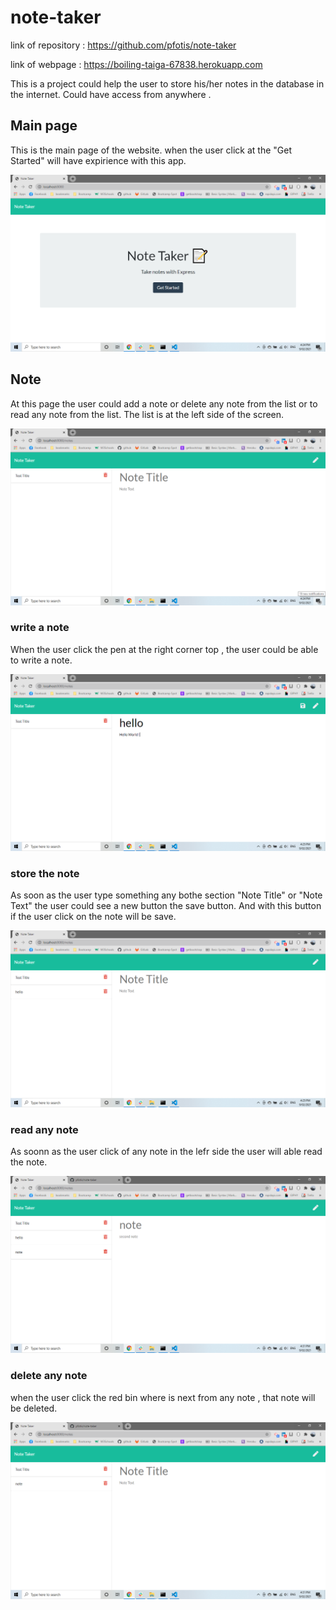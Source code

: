 # note-taker


link of repository :   https://github.com/pfotis/note-taker

link of webpage    :   https://boiling-taiga-67838.herokuapp.com

This is a project could help the user to store his/her notes in the database in the internet. Could have access from anywhere . 

##  Main page

This is the main page of the website. when the user click at the "Get Started" will have expirience with this app.

<img src="./public/assets/image/readme/index.png" alt="main page">

## Note

At this page the user could add a note or delete any note from the list or to read any note from the list. The list is at the left side of the screen.


<img src="./public/assets/image/readme/note-taker.png" alt="note taker">

### write a note
When the user click the pen at the right corner top , the user could be able to write a note.

<img src="./public/assets/image/readme/write-note.png" alt="write note">

### store the note
As soon as the user type something any bothe section "Note Title" or "Note Text" the user could see a new button the save button. And with this button if the user click on the note will be save.

<img src="./public/assets/image/readme/store-note.png" alt="store note">

### read any note
As soonn as the user click of any note in the lefr side the user will able read the note.

<img src="./public/assets/image/readme/read-note.png" alt="read note">

### delete any note
when the user click the red bin where is next from any note , that note will be deleted.

<img src="./public/assets/image/readme/delete-note.png" alt="delete note">





